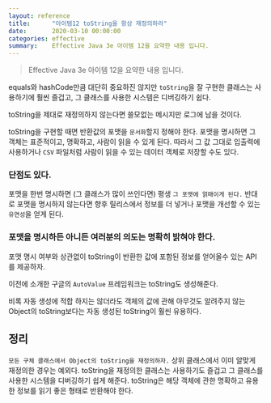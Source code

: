 ```yaml
---
layout: reference
title:      "아이템12 toString을 항상 재정의하라"
date:       2020-03-10 00:00:00
categories: effective
summary:    Effective Java 3e 아이템 12을 요약한 내용 입니다.
---
```


> Effective Java 3e 아이템 12을 요약한 내용 입니다.

equals와 hashCode만큼 대단히 중요하진 않지만 `toString`을 잘 구현한 클래스는 사용하기에 훨씬 즐겁고, 그 클래스를 사용한 시스템은 디버깅하기 쉽다. 

toString을 제대로 재정의하지 않는다면 쓸모없는 메시지만 로그에 남을 것이다. 

toString을 구현할 때면 반환값의 포맷을 `문서화`할지 정해야 한다. 포맷을 명시하면 그 객체는 표준적이고, 명확하고, 사람이 읽을 수 있게 된다. 따라서 그 값 그대로 입출력에 사용하거나 `CSV` 파일처럼 사람이 읽을 수 있는 데이터 객체로 저장할 수도 있다. 

### 단점도 있다.

포맷을 한번 명시하면 (그 클래스가 많이 쓰인다면) 평생 `그 포맷에 얽매이게 된다.` 반대로 포맷을 명시하지 않는다면 향후 릴리스에서 정보를 더 넣거나 포맷을 개선할 수 있는 `유연성`을 얻게 된다. 

### 포맷을 명시하든 아니든 여러분의 의도는 명확히 밝혀야 한다.

포맷 명시 여부와 상관없이 toString이 반환한 값에 포함된 정보를 얻어올수 있는 API를 제공하자. 

이전에 소개한 구글의 `AutoValue` 프레임워크는 toString도 생성해준다. 

비록 자동 생성에 적합 하지는 않더라도 객체의 값에 관해 아무것도 알려주지 않는 Object의 toString보다는 자동 생성된 toString이 훨씬 유용하다. 

## 정리

`모든 구체 클래스에서 Object의 toString을 재정의하자.` 상위 클래스에서 이미 알맞게 재정의한 경우는 예외다. toString을 재정의한 클래스는 사용하기도 즐겁고 그 클래스를 사용한 시스템을 디버깅하기 쉽게 해준다. toString은 해당 객체에 관한 명확하고 유용한 정보를 읽기 좋은 형태로 반환해야 한다.